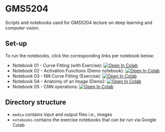 # GMS5204
Scripts and notebooks used for GMS5204 lecture on deep learning and computer vision.

## Set-up
To run the notebooks, click the corresponding links per notebook below: 

- Notebook 01 - Curve Fitting (with Exercise): <a target="" href="https://colab.research.google.com/github/mikedataCrunch/GMS5204/blob/main/notebooks/01_curve_fitting.ipynb">
  <img src="https://colab.research.google.com/assets/colab-badge.svg" alt="Open In Colab"/></a>
- Notebook 02 - Activation Functions (Demo notebook): <a target="" href="https://colab.research.google.com/github/mikedataCrunch/GMS5204/blob/main/notebooks/02_activation_functions.ipynb">
  <img src="https://colab.research.google.com/assets/colab-badge.svg" alt="Open In Colab"/></a>
- Notebook 03 - NN Curve Fitting (Exercise): <a target="" href="https://colab.research.google.com/github/mikedataCrunch/GMS5204/blob/main/notebooks/03_nn_curve_fitting.ipynb">
  <img src="https://colab.research.google.com/assets/colab-badge.svg" alt="Open In Colab"/></a>
- Notebook 04 - Anatomy of an Image (Demo): <a target="" href="https://colab.research.google.com/github/mikedataCrunch/GMS5204/blob/main/notebooks/04_image_anatomy.ipynb">
  <img src="https://colab.research.google.com/assets/colab-badge.svg" alt="Open In Colab"/></a>
- Notebook 05 - CNN operations: <a target="" href="https://colab.research.google.com/github/mikedataCrunch/GMS5204/blob/main/notebooks/04_image_anatomy.ipynb">
  <img src="https://colab.research.google.com/assets/colab-badge.svg" alt="Open In Colab"/></a>


## Directory structure
- `media` contains input and output files i.e., images
- `notebooks` contains the exercise notebooks that can be run via Google Colab
